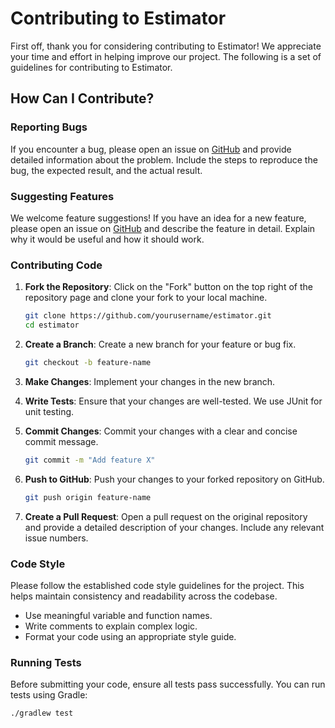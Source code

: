 # Contributing to Estimator

First off, thank you for considering contributing to Estimator! We appreciate your time and effort in helping improve our project. The following is a set of guidelines for contributing to Estimator.

## How Can I Contribute?

### Reporting Bugs

If you encounter a bug, please open an issue on [GitHub](https://github.com/diasel2000/estimator/issues) and provide detailed information about the problem. Include the steps to reproduce the bug, the expected result, and the actual result.

### Suggesting Features

We welcome feature suggestions! If you have an idea for a new feature, please open an issue on [GitHub](https://github.com/diasel2000/estimator/issues) and describe the feature in detail. Explain why it would be useful and how it should work.

### Contributing Code

1. **Fork the Repository**: Click on the "Fork" button on the top right of the repository page and clone your fork to your local machine.

    ```sh
    git clone https://github.com/yourusername/estimator.git
    cd estimator
    ```

2. **Create a Branch**: Create a new branch for your feature or bug fix.

    ```sh
    git checkout -b feature-name
    ```

3. **Make Changes**: Implement your changes in the new branch.

4. **Write Tests**: Ensure that your changes are well-tested. We use JUnit for unit testing.

5. **Commit Changes**: Commit your changes with a clear and concise commit message.

    ```sh
    git commit -m "Add feature X"
    ```

6. **Push to GitHub**: Push your changes to your forked repository on GitHub.

    ```sh
    git push origin feature-name
    ```

7. **Create a Pull Request**: Open a pull request on the original repository and provide a detailed description of your changes. Include any relevant issue numbers.

### Code Style

Please follow the established code style guidelines for the project. This helps maintain consistency and readability across the codebase.

- Use meaningful variable and function names.
- Write comments to explain complex logic.
- Format your code using an appropriate style guide.

### Running Tests

Before submitting your code, ensure all tests pass successfully. You can run tests using Gradle:

```sh
./gradlew test
